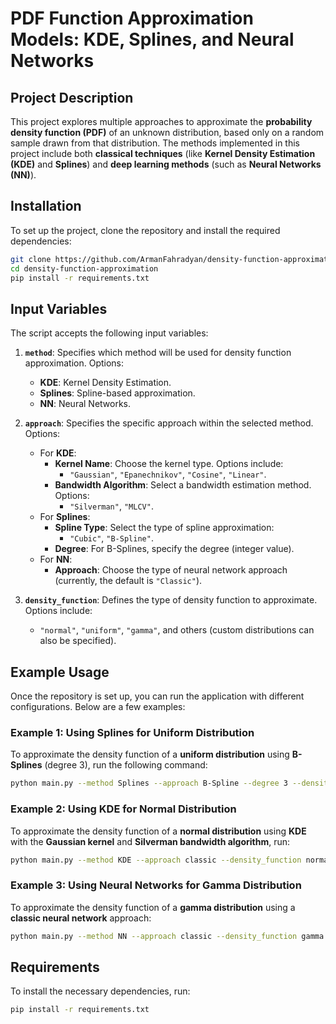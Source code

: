 
# PDF Function Approximation Models: KDE, Splines, and Neural Networks

## Project Description

This project explores multiple approaches to approximate the **probability density function (PDF)** of an unknown distribution, based only on a random sample drawn from that distribution. The methods implemented in this project include both **classical techniques** (like **Kernel Density Estimation (KDE)** and **Splines**) and **deep learning methods** (such as **Neural Networks (NN)**).

## Installation

To set up the project, clone the repository and install the required dependencies:

```bash
git clone https://github.com/ArmanFahradyan/density-function-approximation.git
cd density-function-approximation
pip install -r requirements.txt
```

## Input Variables

The script accepts the following input variables:

1. **`method`**: Specifies which method will be used for density function approximation. Options:
   - **KDE**: Kernel Density Estimation.
   - **Splines**: Spline-based approximation.
   - **NN**: Neural Networks.

2. **`approach`**: Specifies the specific approach within the selected method. Options:
   - For **KDE**:
     - **Kernel Name**: Choose the kernel type. Options include:
       - `"Gaussian"`, `"Epanechnikov"`, `"Cosine"`, `"Linear"`.
     - **Bandwidth Algorithm**: Select a bandwidth estimation method. Options:
       - `"Silverman"`, `"MLCV"`.
   - For **Splines**:
     - **Spline Type**: Select the type of spline approximation:
       - `"Cubic"`, `"B-Spline"`.
     - **Degree**: For B-Splines, specify the degree (integer value).
   - For **NN**:
     - **Approach**: Choose the type of neural network approach (currently, the default is `"Classic"`).

3. **`density_function`**: Defines the type of density function to approximate. Options include:
   - `"normal"`, `"uniform"`, `"gamma"`, and others (custom distributions can also be specified).

## Example Usage

Once the repository is set up, you can run the application with different configurations. Below are a few examples:

### Example 1: Using Splines for Uniform Distribution

To approximate the density function of a **uniform distribution** using **B-Splines** (degree 3), run the following command:

```bash
python main.py --method Splines --approach B-Spline --degree 3 --density_function uniform
```

### Example 2: Using KDE for Normal Distribution

To approximate the density function of a **normal distribution** using **KDE** with the **Gaussian kernel** and **Silverman bandwidth algorithm**, run:

```bash
python main.py --method KDE --approach classic --density_function normal --kernel Gaussian --bandwidth Silverman
```

### Example 3: Using Neural Networks for Gamma Distribution

To approximate the density function of a **gamma distribution** using a **classic neural network** approach:

```bash
python main.py --method NN --approach classic --density_function gamma
```

## Requirements

To install the necessary dependencies, run:

```bash
pip install -r requirements.txt
```

